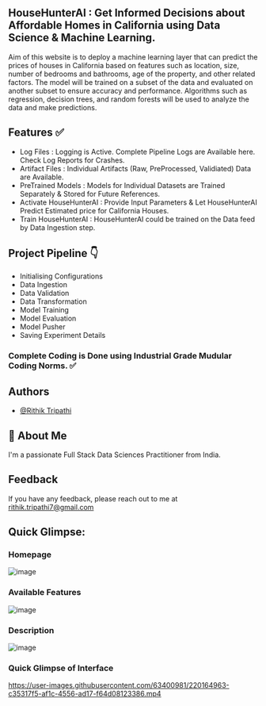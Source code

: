 ## HouseHunterAI : Get Informed Decisions about Affordable Homes in California using Data Science & Machine Learning.

Aim of this website is to deploy a machine learning layer that can predict the prices of houses in California based on features such as location, size, number of bedrooms and bathrooms, age of the property, and other related factors. The model will be trained on a subset of the data and evaluated on another subset to ensure accuracy and performance. Algorithms such as regression, decision trees, and random forests will be used to analyze the data and make predictions.

## Features ✅

- Log Files : Logging is Active. Complete Pipeline Logs are Available here. Check Log Reports for Crashes.
- Artifact Files : Individual Artifacts (Raw, PreProcessed, Validiated) Data are Available.
- PreTrained Models : Models for Individual Datasets are Trained Separately & Stored for Future References.
- Activate HouseHunterAI : Provide Input Parameters & Let HouseHunterAI Predict Estimated price for California Houses.
- Train HouseHunterAI : HouseHunterAI could be trained on the Data feed by Data Ingestion step.

## Project Pipeline 👇

- Initialising Configurations
- Data Ingestion
- Data Validation
- Data Transformation
- Model Training
- Model Evaluation
- Model Pusher
- Saving Experiment Details

### Complete Coding is Done using Industrial Grade Mudular Coding Norms. ✅


## Authors

- [@Rithik Tripathi](https://github.com/RithikTripathi)


## 🚀 About Me
I'm a passionate Full Stack Data Sciences Practitioner from India.


## Feedback

If you have any feedback, please reach out to me at rithik.tripathi7@gmail.com


## Quick Glimpse:

### Homepage
![image](https://user-images.githubusercontent.com/63400981/220161052-e704237b-d025-4ce7-ad5a-04854341bf31.png)

### Available Features
![image](https://user-images.githubusercontent.com/63400981/220161234-b1b8d14e-7bf4-40c5-b20d-53528ab7a2b6.png)

### Description
![image](https://user-images.githubusercontent.com/63400981/220161252-f0edbdea-d052-401a-ba0d-e93061c49739.png)


### Quick Glimpse of Interface
https://user-images.githubusercontent.com/63400981/220164963-c35317f5-af1c-4556-ad17-f64d08123386.mp4




